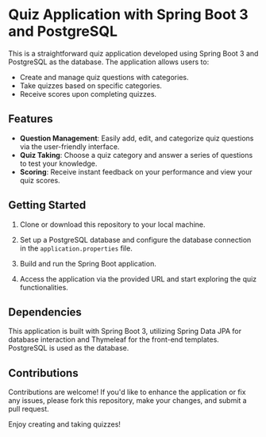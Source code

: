 ﻿# Quiz Application with Spring Boot 3 and PostgreSQL

This is a straightforward quiz application developed using Spring Boot 3 and PostgreSQL as the database. The application allows users to:

- Create and manage quiz questions with categories.
- Take quizzes based on specific categories.
- Receive scores upon completing quizzes.

## Features

- **Question Management**: Easily add, edit, and categorize quiz questions via the user-friendly interface.
- **Quiz Taking**: Choose a quiz category and answer a series of questions to test your knowledge.
- **Scoring**: Receive instant feedback on your performance and view your quiz scores.

## Getting Started

1. Clone or download this repository to your local machine.

2. Set up a PostgreSQL database and configure the database connection in the `application.properties` file.

3. Build and run the Spring Boot application.

4. Access the application via the provided URL and start exploring the quiz functionalities.

## Dependencies

This application is built with Spring Boot 3, utilizing Spring Data JPA for database interaction and Thymeleaf for the front-end templates. PostgreSQL is used as the database.


## Contributions

Contributions are welcome! If you'd like to enhance the application or fix any issues, please fork this repository, make your changes, and submit a pull request.


Enjoy creating and taking quizzes!

